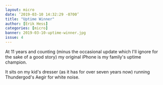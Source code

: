 ```yaml
---
layout: micro
date: ‘2019-03-10 14:32:29 -0700’
title: "Uptime Winner"
author: [Erik Hess]
categories: [micro]
banner: 2019-03-10-uptime-winner.jpg
issue: 4
---
```


At 11 years and counting (minus the occasional update which I'll ignore for the sake of a good story) my original iPhone is my family's uptime champion. 

It sits on my kid's dresser (as it has for over seven years now) running Thundergod's Aegir for white noise. 